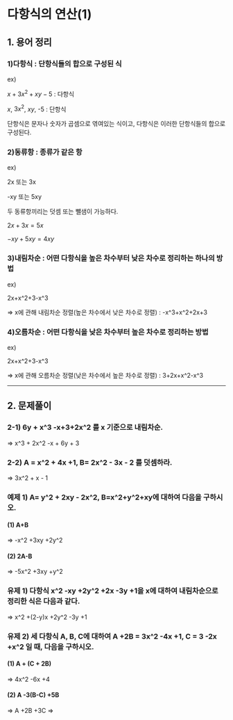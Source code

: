 # 다항식의 연산(1)

## 1. 용어 정리

### 1)다항식 : 단항식들의 합으로 구성된 식
ex)

$x+ 3x^2 + xy - 5$ : 다항식

$x$, $3x^2$, $xy$, -5 : 단항식

단항식은 문자나 숫자가 곱셈으로 엮여있는 식이고, 다항식은 이러한 단항식들의 합으로 구성된다.

### 2)동류항 : 종류가 같은 항
ex)

2x 또는 3x
 
-xy 또는 5xy

두 동류항끼리는 덧셈 또는 뺄샘이 가능하다.

$2x + 3x = 5x$

$-xy + 5xy = 4xy$

### 3)내림차순 : 어떤 다항식을 높은 차수부터 낮은 차수로 정리하는 하나의 방법
ex)

2x+x^2+3-x^3

=> x에 관해 내림차순 정렬(높은 차수에서 낮은 차수로 정렬) : -x^3+x^2+2x+3

### 4)오름차순 : 어떤 다항식을 낮은 차수부터 높은 차수로 정리하는 방법
ex)

2x+x^2+3-x^3

=> x에 관해 오름차순 정렬(낮은 차수에서 높은 차수로 정렬) : 3+2x+x^2-x^3

---
## 2. 문제풀이

### 2-1) 6y + x^3 -x+3+2x^2 를 x 기준으로 내림차순.

=> x^3 + 2x^2 -x + 6y + 3

### 2-2) A = x^2 + 4x +1, B= 2x^2 - 3x - 2 를 덧셈하라.

=> 3x^2 + x - 1

### 예제 1) A= y^2 + 2xy - 2x^2, B=x^2+y^2+xy에 대하여 다음을 구하시오.

#### (1) A+B
=> -x^2 +3xy +2y^2

#### (2) 2A-B
=> -5x^2 +3xy +y^2

### 유제 1) 다항식 x^2 -xy +2y^2 +2x -3y +1을 x에 대하여 내림차순으로 정리한 식은 다음과 같다.
=> x^2 +(2-y)x +2y^2 -3y +1

### 유제 2) 세 다항식 A, B, C에 대하여 A +2B = 3x^2 -4x +1, C = 3 -2x +x^2 일 때, 다음을 구하시오.
#### (1) A + (C + 2B)
=> 4x^2 -6x +4
#### (2) A -3(B-C) +5B
=> A +2B +3C
=> 